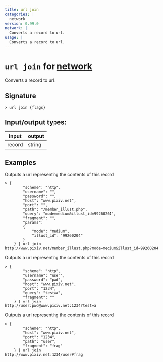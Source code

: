 ```yaml
---
title: url join
categories: |
  network
version: 0.99.0
network: |
  Converts a record to url.
usage: |
  Converts a record to url.
---
```

<!-- This file is automatically generated. Please edit the command in https://github.com/nushell/nushell instead. -->

# `url join` for [network](/commands/categories/network.md)

<div class='command-title'>Converts a record to url.</div>

## Signature

```> url join {flags} ```


## Input/output types:

| input  | output |
| ------ | ------ |
| record | string |

## Examples

Outputs a url representing the contents of this record
```nu
> {
        "scheme": "http",
        "username": "",
        "password": "",
        "host": "www.pixiv.net",
        "port": "",
        "path": "/member_illust.php",
        "query": "mode=medium&illust_id=99260204",
        "fragment": "",
        "params":
        {
            "mode": "medium",
            "illust_id": "99260204"
        }
    } | url join
http://www.pixiv.net/member_illust.php?mode=medium&illust_id=99260204
```

Outputs a url representing the contents of this record
```nu
> {
        "scheme": "http",
        "username": "user",
        "password": "pwd",
        "host": "www.pixiv.net",
        "port": "1234",
        "query": "test=a",
        "fragment": ""
    } | url join
http://user:pwd@www.pixiv.net:1234?test=a
```

Outputs a url representing the contents of this record
```nu
> {
        "scheme": "http",
        "host": "www.pixiv.net",
        "port": "1234",
        "path": "user",
        "fragment": "frag"
    } | url join
http://www.pixiv.net:1234/user#frag
```
